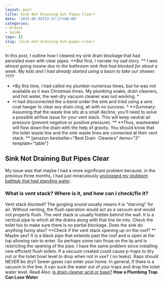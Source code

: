 ```yaml
---
layout: post
title: Sink Not Draining but Pipes Clear?
date: '2025-05-04T22:57:27+00:00'
categories:
- Drains
- Guide
tags: []
slug: /sink-not-draining-but-pipes-clear/
---
```


In this post, I outline how I cleared my sink drain blockage that had persisted even with clear pipes.
**But first, I narrate my sad story. **
*I was almost going insane due to the bathroom sink that had blocked for about a week. My kids and I had already started using a basin to take our shower. ????*
- *By this time, I had called my plumber numerous times, but he was not available as it was Christmas times. My plumbing snake, drain cleaners, and hot water, the wet-dry vacuum cleaner was not working. *
- *I had disconnected the u-bend under the sink and tried using a wire coat hanger to clear any drain clog, all with no success. *
**Summary: Assuming that the waste line sits at a small decline, you’ll need to solve a possible airflow issue for your vent stack. This will keep neutral air pressure (prevent negative or positive pressure). **
**Thus, wastewater will flow down the drain with the help of gravity. You should know that the toilet waste line and the sink waste lines are connected at their vent stack. **
[amazon bestseller="Best Drain  Cleaners" items="2" template="table"]
## Sink Not Draining But Pipes Clear
My issue was that maybe I had a more significant problem because, in the previous three months, I had just miraculously
[unclogged my stubborn bathtub that had standing water](https://pestpolicy.com/how-to-unclog-a-bathtub-drain-with-standing-water/)
.
### What is vent stack? Where is it, and how can I check/fix it?
Vent stack blocked? The gurgling sound usually means it is “starving” for air. Without venting, the flush operation would act as a vacuum and would not properly flush.
The vent stack is usually hidden behind the wall. It is a vertical pipe to which all the drains along with that line tie into. Check the toilet too to make sure there is no partial blockage. Does the sink do anything funny also?
**Check if the vent stack opening up on the roof? **
Maybe yes? It is a black pipe that extends past the roof and is open at the top allowing rain to enter. So perhaps some rain froze on the lip and is restricting the opening of the pipe.
I have the same problem since installing new efficient flush toilets. If a vacuum created could cause p-traps to dry out or the toilet bowl level to drop when not in use? ( no leaks).
Raps should NEVER be dry!! Sewer gases can enter your home. In general, if there is a vacuum in the line, it can suck the water out of your traps and drop the toilet water level.
Read Also:
[Is drain cleaner acid or base?](https://pestpolicy.com/is-drain-cleaner-an-acid-or-base/)
**How a Plumbing Trap Can Lose Water**
